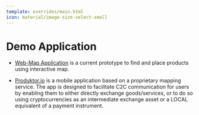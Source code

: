 ```yaml
---
template: overrides/main.html 
icon: material/image-size-select-small
---
```

# Demo Application

* [Web-Map Application](https://produktor.github.io/ui/) is a current prototype to find and place products using interactive map.

* [Produktor.io](https://produktor.io) is a mobile application based on a proprietary mapping service. The app is designed
to facilitate C2C communication for users by enabling them to either directly exchange goods/services, or to do so using
cryptocurrencies as an intermediate exchange asset or a LOCAL equivalent of a payment instrument.



